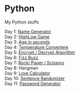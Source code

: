 # Python
My Python stuffs

Day 1: <a href="https://repl.it/@Keyti27/NameGenerator" target = "_blank">Name Generator</a> <br>
Day 2: <a href="https://repl.it/@Keyti27/HighLow" target = "_blank">HighLow Game</a> <br>
Day 3: <a href="https://repl.it/@Keyti27/AgeInSeconds" target = "_blank">Age in seconds</a> <br>
Day 4: <a href="https://repl.it/@Keyti27/TemperatureConverter" target = "_blank">Temperature Convertere</a> <br>
Day 5: <a href="https://repl.it/@Keyti27/Enigma" target = "_blank">Encrypt / Decrypt Algorithm</a> <br>
Day 6: <a href="https://repl.it/@Keyti27/FizzBuzz" target = "_blank">Fizz Buzz</a> <br>
Day 7: <a href="https://repl.it/@Keyti27/RockPaperScissors" target = "_blank">Rock/ Paper / Scissors</a> <br>
Day 8: Hangman<br>
Day 9: <a href="https://repl.it/@Keyti27/LoveCalculator" target = "_blank">Love Calculator</a> <br>
Day 10: <a href="https://repl.it/@Keyti27/SentenceRandomizer" target = "_blank">Sentence Randomizer</a> <br>
Day 11: <a href="https://repl.it/@Keyti27/PasswordGenerator" target="_blank">Password Generator</a><br>
